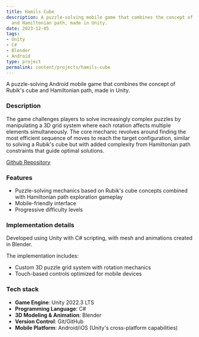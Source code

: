```yaml
---
title: Hamils Cube
description: A puzzle-solving mobile game that combines the concept of Rubik's cube
  and Hamiltonian path, made in Unity.
date: 2023-12-05
tags:
- Unity
- C#
- Blender
- Android
type: project
permalink: content/projects/hamils-cube
---
```


A puzzle-solving Android mobile game that combines the concept of Rubik's cube and Hamiltonian path, made in Unity.

### Description

The game challenges players to solve increasingly complex puzzles by manipulating a 3D grid system where each rotation affects multiple elements simultaneously. The core mechanic revolves around finding the most efficient sequence of moves to reach the target configuration, similar to solving a Rubik's cube but with added complexity from Hamiltonian path constraints that guide optimal solutions.

[Github Repository](https://github.com/Neroro64/Hamil-s-Cube)

### Features

- Puzzle-solving mechanics based on Rubik's cube concepts combined with Hamiltonian path exploration gameplay
- Mobile-friendly interface
- Progressive difficulty levels

### Implementation details

Developed using Unity with C# scripting, with mesh and animations created in Blender.

The implementation includes:
- Custom 3D puzzle grid system with rotation mechanics
- Touch-based controls optimized for mobile devices

### Tech stack

- **Game Engine**: Unity 2022.3 LTS
- **Programming Language**: C#
- **3D Modeling & Animation**: Blender
- **Version Control**: Git/GitHub
- **Mobile Platform**: Android/iOS (Unity's cross-platform capabilities)